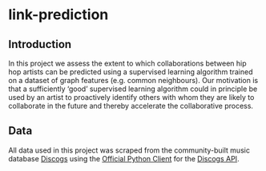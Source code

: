 # link-prediction

## Introduction
In this project we assess the extent to which collaborations between hip hop artists can be predicted using a supervised learning algorithm trained on a dataset of graph features (e.g. common neighbours). Our motivation is that a sufficiently ‘good’ supervised learning algorithm could in principle be used by an artist to proactively identify others with whom they are likely to collaborate in the future and thereby accelerate the collaborative process. 

## Data
All data used in this project was scraped from the community-built music database [Discogs](https://www.discogs.com) using the [Official Python Client](https://github.com/discogs/discogs_client) for the [Discogs API](https://www.discogs.com/developers/).

